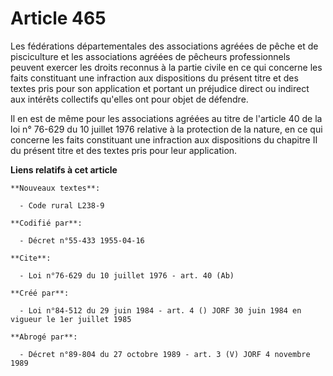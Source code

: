 # Article 465

Les fédérations départementales des associations agréées de pêche et de pisciculture et les associations agréées de pêcheurs
professionnels peuvent exercer les droits reconnus à la partie civile en ce qui concerne les faits constituant une infraction
aux dispositions du présent titre et des textes pris pour son application et portant un préjudice direct ou indirect aux
intérêts collectifs qu'elles ont pour objet de défendre.

Il en est de même pour les associations agréées au titre de l'article 40 de la loi n° 76-629 du 10 juillet 1976 relative à la
protection de la nature, en ce qui concerne les faits constituant une infraction aux dispositions du chapitre II du présent
titre et des textes pris pour leur application.

**Liens relatifs à cet article**

	**Nouveaux textes**:

	  - Code rural L238-9

	**Codifié par**:

	  - Décret n°55-433 1955-04-16

	**Cite**:

	  - Loi n°76-629 du 10 juillet 1976 - art. 40 (Ab)

	**Créé par**:

	  - Loi n°84-512 du 29 juin 1984 - art. 4 () JORF 30 juin 1984 en vigueur le 1er juillet 1985

	**Abrogé par**:

	  - Décret n°89-804 du 27 octobre 1989 - art. 3 (V) JORF 4 novembre 1989
